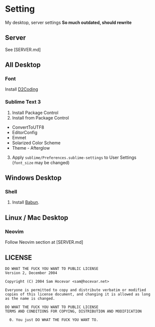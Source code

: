 # Setting
My desktop, server settings
**So much outdated, should rewrite**

## Server
See [SERVER.md]

## All Desktop

### Font
Install [D2Coding](http://dev.naver.com/projects/d2coding)

### Sublime Text 3
1. Install Package Control
2. Install from Package Control
  * ConvertToUTF8
  * EditorConfig
  * Emmet
  * Solarized Color Scheme
  * Theme - Afterglow
3. Apply `sublime/Preferences.sublime-settings` to User Settings (`font_size` may be changed)

## Windows Desktop

### Shell
1. Install [Babun](http://babun.github.io/).

## Linux / Mac Desktop

### Neovim
Follow Neovim section at [SERVER.md]

## LICENSE

    DO WHAT THE FUCK YOU WANT TO PUBLIC LICENSE
    Version 2, December 2004

    Copyright (C) 2004 Sam Hocevar <sam@hocevar.net>

    Everyone is permitted to copy and distribute verbatim or modified
    copies of this license document, and changing it is allowed as long
    as the name is changed.

    DO WHAT THE FUCK YOU WANT TO PUBLIC LICENSE
    TERMS AND CONDITIONS FOR COPYING, DISTRIBUTION AND MODIFICATION

      0. You just DO WHAT THE FUCK YOU WANT TO.
